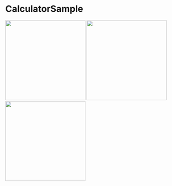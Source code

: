# CalculatorSample

<div>
<img src="https://user-images.githubusercontent.com/6063541/59848075-3e8caa80-939f-11e9-82ca-3a9d9defb200.jpg" width="250">
<img src="https://user-images.githubusercontent.com/6063541/59848076-3f254100-939f-11e9-9086-64549562f9c5.jpg" width="250">
<img src="https://user-images.githubusercontent.com/6063541/59848077-3f254100-939f-11e9-933d-fe8fcd2bbfab.jpg" width="250">
  </div>
